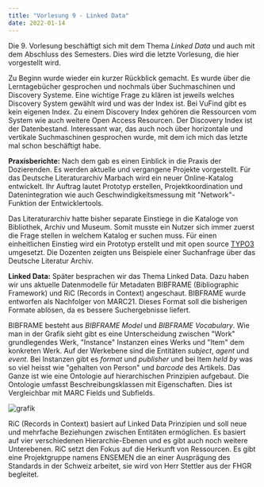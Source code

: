 ```yaml
---
title: "Vorlesung 9 - Linked Data"
date: 2022-01-14
---
```


Die 9. Vorlesung beschäftigt sich mit dem Thema *Linked Data* und auch mit dem Abschluss des Semesters. Dies wird die letzte Vorlesung, die hier vorgestellt wird.

Zu Beginn wurde wieder ein kurzer Rückblick gemacht. Es wurde über die Lerntagebücher gesprochen und nochmals über Suchmaschinen und Discovery Systeme. Eine wichtige Frage zu klären ist jeweils welches Discovery System gewählt wird und was der Index ist. Bei VuFind gibt es kein eigenen Index. Zu einem Discovery Index gehören die Ressourcen vom System wie auch weitere Open Access Resourcen. Der Discovery Index ist der Datenbestand. Interessant war, das auch noch über horizontale und vertikale Suchmaschinen gesprochen wurde, mit dem ich mich das letzte mal schon beschäftigt habe.

**Praxisberichte:** Nach dem gab es einen Einblick in die Praxis der Dozierenden. Es werden aktuelle und vergangene Projekte vorgestellt. Für das Deutsche Literaturarchiv Marbach wird ein neuer Online-Katalog entwickelt. Ihr Auftrag lautet Prototyp erstellen, Projektkoordination und Datenintegration wie auch Geschwindigkeitsmessung mit "Network"-Funktion der Entwicklertools.

Das Literaturarchiv hatte bisher separate Einstiege in die Kataloge von Bibliothek, Archiv und Museum. Somit musste ein Nutzer sich immer zuerst die Frage stellen in welchem Katalog er suchen muss. Für einen einheitlichen Einstieg wird ein Prototyp erstellt und mit open source [TYPO3](https://typo3.org/) umgesetzt. Die Dozenten zeigten uns Beispiele einer Suchanfrage über das Deutsche Literatur Archiv.

**Linked Data:** Später besprachen wir das Thema Linked Data. Dazu haben wir uns aktuelle Datenmodelle für Metadaten BIBFRAME (Bibliographic Framework) und RiC (Records in Context) angeschaut. BIBFRAME wurde entworfen als Nachfolger von MARC21. Dieses Format soll die bisherigen Formate ablösen, da es bessere Suchergebnisse liefert. 

BIBFRAME besteht aus *BIBFRAME Model* und *BIBFRAME Vocabulary*. Wie man in der Grafik sieht gibt es eine Unterscheidung zwischen "Work" grundlegendes Werk, "Instance" Instanzen eines Werks und "Item" dem konkreten Werk. Auf der Werkebene sind die Entitäten *subject*, *agent* und *event*. Bei Instanzen gibt es *format* und *publisher* und bei Item *held by* was so viel heisst wie "gehalten von Person" und *barcode* des Artikels. Das Ganze ist wie eine Ontologie auf hierarchischen Prinzipien aufgebaut. Die Ontologie umfasst Beschreibungsklassen mit Eigenschaften. Dies ist Vergleichbar mit MARC Fields und Subfields.

![grafik](https://user-images.githubusercontent.com/90787818/151720335-f869a756-8434-47cc-8512-a3c035664785.png)

RiC (Records in Context) basiert auf Linked Data Prinzipien und soll neue und mehrfache Beziehungen zwischen Entitäten ermöglichen. Es basiert auf vier verschiedenen Hierarchie-Ebenen und es gibt auch noch weitere Unterebenen. RiC setzt den Fokus auf die Herkunft von Ressourcen. Es gibt eine Projektgruppe namens ENSEMEN die an einer Ausprägung des Standards in der Schweiz arbeitet, sie wird von Herr Stettler aus der FHGR begleitet.


